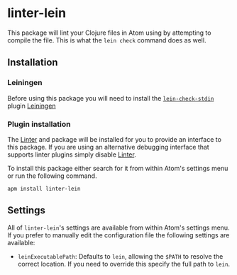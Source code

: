 # linter-lein

This package will lint your Clojure files in Atom using by attempting to 
compile the file. This is what the `lein check`
command does as well.

## Installation

### Leiningen

Before using this package you will need to install the
[`lein-check-stdin`](https://github.com/saulshanabrook/lein-check-stdin) plugin
[Leiningen](https://leiningen.org/)


### Plugin installation

The [Linter][] and package will be installed for you to provide an interface
to this package. If you are using an alternative debugging interface that
supports linter plugins simply disable [Linter][].

To install this package either search for it from within Atom's settings menu
or run the following command.

```ShellSession
apm install linter-lein
```

## Settings

All of `linter-lein`'s settings are available from within Atom's settings menu.
If you prefer to manually edit the configuration file the following settings
are available:

*   `leinExecutablePath`: Defaults to `lein`, allowing the `$PATH` to resolve the
    correct location. If you need to override this specify the full path to
    `lein`.

[linter]: https://github.com/atom-community/linter "Linter"
